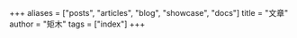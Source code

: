 +++
aliases = ["posts", "articles", "blog", "showcase", "docs"]
title = "文章"
author = "矩木"
tags = ["index"]
+++
